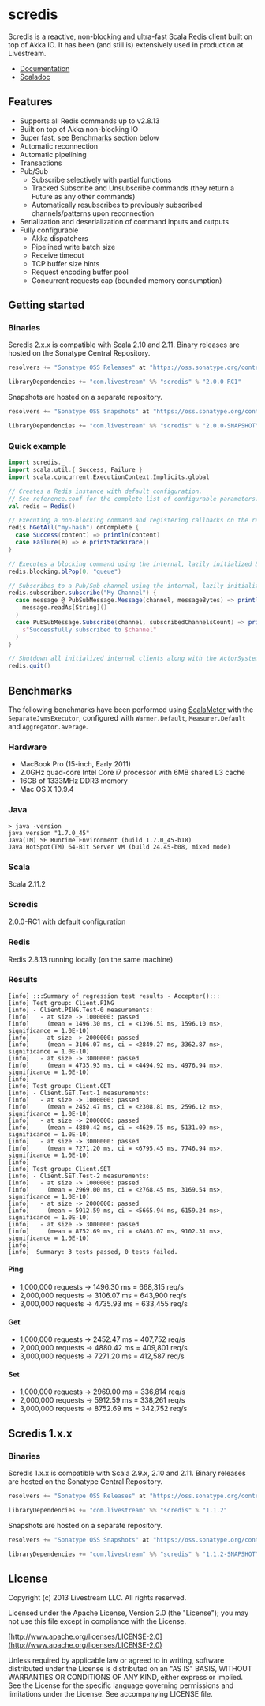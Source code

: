 # scredis

Scredis is a reactive, non-blocking and ultra-fast Scala [Redis](http://redis.io) client built on top of Akka IO. It has been (and still is) extensively used in production at Livestream.

* [Documentation](https://github.com/Livestream/scredis/wiki)
* [Scaladoc](http://livestream.github.io/scredis/api/snapshot/)

## Features
* Supports all Redis commands up to v2.8.13
* Built on top of Akka non-blocking IO
* Super fast, see [Benchmarks](#benchmarks) section below
* Automatic reconnection
* Automatic pipelining
* Transactions
* Pub/Sub
  * Subscribe selectively with partial functions
  * Tracked Subscribe and Unsubscribe commands (they return a Future as any other commands)
  * Automatically resubscribes to previously subscribed channels/patterns upon reconnection
* Serialization and deserialization of command inputs and outputs
* Fully configurable
  * Akka dispatchers
  * Pipelined write batch size
  * Receive timeout
  * TCP buffer size hints
  * Request encoding buffer pool
  * Concurrent requests cap (bounded memory consumption)

## Getting started

### Binaries
Scredis 2.x.x is compatible with Scala 2.10 and 2.11. Binary releases are hosted on the Sonatype Central Repository.

```scala
resolvers += "Sonatype OSS Releases" at "https://oss.sonatype.org/content/repositories/releases/"

libraryDependencies += "com.livestream" %% "scredis" % "2.0.0-RC1"
```

Snapshots are hosted on a separate repository.

```scala
resolvers += "Sonatype OSS Snapshots" at "https://oss.sonatype.org/content/repositories/snapshots/"

libraryDependencies += "com.livestream" %% "scredis" % "2.0.0-SNAPSHOT"
```

### Quick example
```scala
import scredis._
import scala.util.{ Success, Failure }
import scala.concurrent.ExecutionContext.Implicits.global

// Creates a Redis instance with default configuration.
// See reference.conf for the complete list of configurable parameters.
val redis = Redis()

// Executing a non-blocking command and registering callbacks on the returned Future
redis.hGetAll("my-hash") onComplete {
  case Success(content) => println(content)
  case Failure(e) => e.printStackTrace()
}

// Executes a blocking command using the internal, lazily initialized BlockingClient
redis.blocking.blPop(0, "queue")

// Subscribes to a Pub/Sub channel using the internal, lazily initialized SubscriberClient
redis.subscriber.subscribe("My Channel") {
  case message @ PubSubMessage.Message(channel, messageBytes) => println(
    message.readAs[String]()
  )
  case PubSubMessage.Subscribe(channel, subscribedChannelsCount) => println(
    s"Successfully subscribed to $channel"
  )
}

// Shutdown all initialized internal clients along with the ActorSystem
redis.quit()
```

## Benchmarks

The following benchmarks have been performed using [ScalaMeter](http://scalameter.github.io/) with the `SeparateJvmsExecutor`, configured with `Warmer.Default`, `Measurer.Default` and `Aggregator.average`.

### Hardware
* MacBook Pro (15-inch, Early 2011)
* 2.0GHz quad-core Intel Core i7 processor with 6MB shared L3 cache
* 16GB of 1333MHz DDR3 memory
* Mac OS X 10.9.4

### Java
```
> java -version
java version "1.7.0_45"
Java(TM) SE Runtime Environment (build 1.7.0_45-b18)
Java HotSpot(TM) 64-Bit Server VM (build 24.45-b08, mixed mode)
```

### Scala
Scala 2.11.2

### Scredis
2.0.0-RC1 with default configuration

### Redis
Redis 2.8.13 running locally (on the same machine)

### Results

```
[info] :::Summary of regression test results - Accepter():::
[info] Test group: Client.PING
[info] - Client.PING.Test-0 measurements:
[info]   - at size -> 1000000: passed
[info]     (mean = 1496.30 ms, ci = <1396.51 ms, 1596.10 ms>, significance = 1.0E-10)
[info]   - at size -> 2000000: passed
[info]     (mean = 3106.07 ms, ci = <2849.27 ms, 3362.87 ms>, significance = 1.0E-10)
[info]   - at size -> 3000000: passed
[info]     (mean = 4735.93 ms, ci = <4494.92 ms, 4976.94 ms>, significance = 1.0E-10)
[info]
[info] Test group: Client.GET
[info] - Client.GET.Test-1 measurements:
[info]   - at size -> 1000000: passed
[info]     (mean = 2452.47 ms, ci = <2308.81 ms, 2596.12 ms>, significance = 1.0E-10)
[info]   - at size -> 2000000: passed
[info]     (mean = 4880.42 ms, ci = <4629.75 ms, 5131.09 ms>, significance = 1.0E-10)
[info]   - at size -> 3000000: passed
[info]     (mean = 7271.20 ms, ci = <6795.45 ms, 7746.94 ms>, significance = 1.0E-10)
[info]
[info] Test group: Client.SET
[info] - Client.SET.Test-2 measurements:
[info]   - at size -> 1000000: passed
[info]     (mean = 2969.00 ms, ci = <2768.45 ms, 3169.54 ms>, significance = 1.0E-10)
[info]   - at size -> 2000000: passed
[info]     (mean = 5912.59 ms, ci = <5665.94 ms, 6159.24 ms>, significance = 1.0E-10)
[info]   - at size -> 3000000: passed
[info]     (mean = 8752.69 ms, ci = <8403.07 ms, 9102.31 ms>, significance = 1.0E-10)
[info]
[info]  Summary: 3 tests passed, 0 tests failed.
```

#### Ping
* 1,000,000 requests -> 1496.30 ms = 668,315 req/s
* 2,000,000 requests -> 3106.07 ms = 643,900 req/s
* 3,000,000 requests -> 4735.93 ms = 633,455 req/s

#### Get
* 1,000,000 requests -> 2452.47 ms = 407,752 req/s
* 2,000,000 requests -> 4880.42 ms = 409,801 req/s
* 3,000,000 requests -> 7271.20 ms = 412,587 req/s

#### Set
* 1,000,000 requests -> 2969.00 ms = 336,814 req/s
* 2,000,000 requests -> 5912.59 ms = 338,261 req/s
* 3,000,000 requests -> 8752.69 ms = 342,752 req/s


## Scredis 1.x.x

### Binaries
Scredis 1.x.x is compatible with Scala 2.9.x, 2.10 and 2.11. Binary releases are hosted on the Sonatype Central Repository.

```scala
resolvers += "Sonatype OSS Releases" at "https://oss.sonatype.org/content/repositories/releases/"

libraryDependencies += "com.livestream" %% "scredis" % "1.1.2"
```

Snapshots are hosted on a separate repository.

```scala
resolvers += "Sonatype OSS Snapshots" at "https://oss.sonatype.org/content/repositories/snapshots/"

libraryDependencies += "com.livestream" %% "scredis" % "1.1.2-SNAPSHOT"
```

## License

Copyright (c) 2013 Livestream LLC. All rights reserved.

Licensed under the Apache License, Version 2.0 (the "License");
you may not use this file except in compliance with the License.

[http://www.apache.org/licenses/LICENSE-2.0](http://www.apache.org/licenses/LICENSE-2.0)

Unless required by applicable law or agreed to in writing, software
distributed under the License is distributed on an "AS IS" BASIS,
WITHOUT WARRANTIES OR CONDITIONS OF ANY KIND, either express or implied.
See the License for the specific language governing permissions and
limitations under the License. See accompanying LICENSE file.
